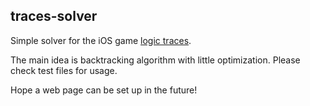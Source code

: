 ## traces-solver

Simple solver for the iOS game [logic traces](https://itunes.apple.com/us/app/logic-track-traces-puzzles/id1081609724).

The main idea is backtracking algorithm with little optimization. Please check test files for usage.

Hope a web page can be set up in the future!
